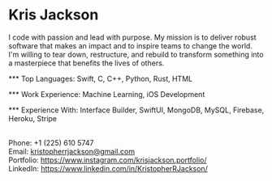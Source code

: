 # Kris Jackson

I code with passion and lead with purpose. My mission is to deliver robust software that makes an impact and to inspire teams to change the world. I'm willing to tear down, restructure, and rebuild to transform something into a masterpiece that benefits the lives of others. 

*** Top Languages: Swift, C, C++, Python, Rust, HTML

*** Work Experience: Machine Learning, iOS Development

*** Experience With: Interface Builder, SwiftUI, MongoDB, MySQL, Firebase, Heroku, Stripe <br/><br/>

Phone: +1 (225) 610 5747<br/>
Email: kristopherrjackson@gmail.com<br/>
Portfolio: <https://www.instagram.com/krisjackson.portfolio/><br/>
LinkedIn: <https://www.linkedin.com/in/KristopherRJackson/><br/>

<!--
**KrisJackson/KrisJackson** is a ✨ _special_ ✨ repository because its `README.md` (this file) appears on your GitHub profile.

Here are some ideas to get you started:

- 🔭 I’m currently working on ...
- 🌱 I’m currently learning ...
- 👯 I’m looking to collaborate on ...
- 🤔 I’m looking for help with ...
- 💬 Ask me about ...
- 📫 How to reach me: ...
- 😄 Pronouns: ...
- ⚡ Fun fact: ...
-->
